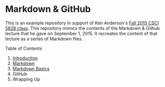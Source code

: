 # Markdown & GitHub

This is an example repository in support of Ken Anderson's [Fall 2015 CSCI 5828 class](http://www.cs.colorado.edu/~kena/classes/5828/f15/). This repository mimics the contents of the Markdown & Github lecture that he gave on September 1, 2015. It recreates the content of that lecture as a series of Markdown files.

Table of Contents

1. [Introduction](https://github.com/kenbod/markdown_github_01/blob/master/Introduction.md)
2. [Markdown](https://github.com/kenbod/markdown_github_01/blob/master/Markdown.md)
3. [Markdown Basics](https://github.com/kenbod/markdown_github_01/blob/master/MarkdownBasics.md)
3. GitHub
4. Wrapping Up
